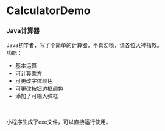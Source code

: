 # CalculatorDemo
<h3>Java计算器</h1>
Java初学者，写了个简单的计算器，不喜勿喷，请各位大神指教。
<br>功能：<ul>
      <li>基本运算</li>
      <li>可计算乘方</li>
      <li>可更改字体颜色</li>
       <li>可更改按钮边框颜色</li>
        <li>添加了可输入弹框</li>
<br></ul>
<br>小程序生成了exe文件，可以直接运行使用。
